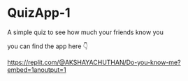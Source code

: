 # QuizApp-1

 A simple quiz to see how much your friends know you
 
 you can find the app here 👇
 
 https://replit.com/@AKSHAYACHUTHAN/Do-you-know-me?embed=1anoutput=1
